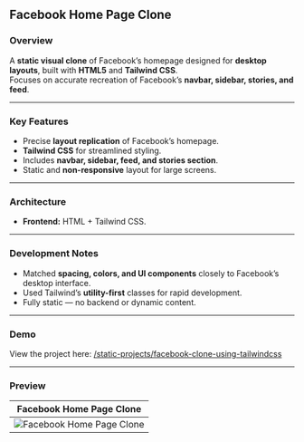 ## Facebook Home Page Clone

### Overview

A **static visual clone** of Facebook’s homepage designed for **desktop layouts**, built with **HTML5** and **Tailwind CSS**.  
Focuses on accurate recreation of Facebook’s **navbar, sidebar, stories, and feed**.

---

### Key Features

- Precise **layout replication** of Facebook’s homepage.
- **Tailwind CSS** for streamlined styling.
- Includes **navbar, sidebar, feed, and stories section**.
- Static and **non-responsive** layout for large screens.

---

### Architecture

- **Frontend:** HTML + Tailwind CSS.

---

### Development Notes

- Matched **spacing, colors, and UI components** closely to Facebook’s desktop interface.
- Used Tailwind’s **utility-first** classes for rapid development.
- Fully static — no backend or dynamic content.

---

### Demo

View the project here: [/static-projects/facebook-clone-using-tailwindcss](/static-projects/facebook-clone-using-tailwindcss)

---

### Preview

| Facebook Home Page Clone                                 |
| -------------------------------------------------------- |
| ![Facebook Home Page Clone](/projects/facebookclone.png) |

